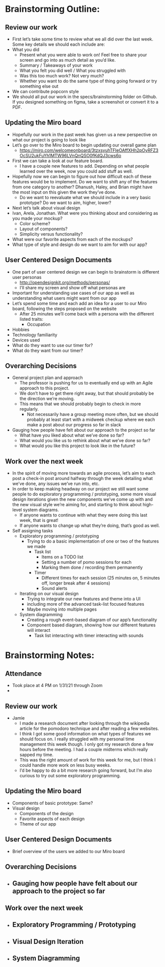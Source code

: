 # Brainstorming Outline:

## Review our work

- First let’s take some time to review what we all did over the last week. Some key details we should each include are:
- What you did
    - Present what you were able to work on! Feel free to share your screen and go into as much detail as you’d like.
    - Summary / Takeaways of your work
    - What you felt you did well / What you struggled with
    - Was this too much work? Not very much?
    - Whether you want to do the same type of thing going forward or try something else out
- We can contribute popcorn style
- We should all put our work in the specs/brainstorming folder on Github. If you designed something on figma, take a screenshot or convert it to a PDF.

## Updating the Miro board

- Hopefully our work in the past week has given us a new perspective on what our project is going to look like
- Let’s go over to the Miro board to begin updating our overall game plan
    - https://miro.com/welcomeonboard/3tzxsyuhTFIeOAffXHh2pOyRFZ3OcSU2ukFuYh1MTW96LVnQnQSO0fKdQJ3cws6o
- First we can take a look at our feature board.
    - I have a couple new features to add. Depending on what people learned over the week, now you could add stuff as well.
- Hopefully now we can begin to figure out how difficult each of these features would be to implement.  Do we want to shift any of the features from one category to another? Dhanush, Haley, and Brian might have the most input on this given the work they’ve done.
    - Do we want to reevaluate what we should include in a very basic prototype? Do we want to aim, higher, lower?
- Next let’s talk about visual design
- Ivan, Arela, Jonathan. What were you thinking about and considering as you made your mockup?
    - Color scheme?
    - Layout of components?
    - Simplicity versus functionality?
- What were our favorite aspects from each of the mockups?
- What type of style and design do we want to aim for with our app?

## User Centered Design Documents

- One part of user centered design we can begin to brainstorm is different user personas
    - http://opendesignkit.org/methods/personas/
    - I’ll share my screen and show off what personas are
- Important for understanding use cases of our app as well as understanding what users might want from our app
- Let’s spend some time and each add an idea for a user to our Miro board, following the steps proposed on the website
    - After 25 minutes we’ll come back with a persona with the different listed traits:
        - Occupation
- Hobbies
- Technology familiarity
- Devices used
- What do they want to use our timer for?
- What do they want from our timer?

## Overarching Decisions

- General project plan and approach
    - The professor is pushing for us to eventually end up with an Agile approach to this project.
    - We don’t have to get there right away, but that should probably be the direction we’re moving.
    - This means that we should probably begin to check in more regularly.
        - Not necessarily have a group meeting more often, but we should probably at least start with a midweek checkup where we each make a post about our progress so far in slack
- Gauging how people have felt about our approach to the project so far
    - What have you liked about what we’ve done so far?
    - What would you like us to rethink about what we’ve done so far?
    - What would you like this project to look like in the future?

## Work over the next week

- In the spirit of moving more towards an agile process, let’s aim to each post a check-in post around halfway through the week detailing what we’ve done, any issues we’ve run into, etc.
- In order to keep making headway on our project we still want some people to do exploratory programming / prototyping, some more visual design iterations given the new components we’ve come up with and the new visual style we’re aiming for, and starting to think about high-level system diagrams.
    - If anyone wants to continue with what they were doing this last week, that is great!
    - If anyone wants to change up what they’re doing, that’s good as well.
- Self assigning tasks
    - Exploratory programming / prototyping
        - Trying to do a basic implementation of one or two of the features we made
            - Task list
                - Items on a TODO list
                - Setting a number of pomo sessions for each
                - Marking them done / recording them permanently
            - Timer
                - Different times for each session (25 minutes on, 5 minutes off, longer break after 4 sessions)
                - Sound alerts
    - Iterating on our visual design
        - Trying to integrate our new features and theme into a UI
        - including more of the advanced task-list focused features
        - Maybe moving into multiple pages
    - System diagramming
        - Creating a rough event-based diagram of our app’s functionality
        - Component based diagram, showing how our different features will interact
            - Task list interacting with timer interacting with sounds






# Brainstorming Notes:

## Attendance

- Took place at 4 PM on 1/31/21 through Zoom
- 

## Review our work

- Jamie
    - I made a research document after looking through the wikipedia article for the pomodoro technique and after reading a few websites.
    - I think I got some good information on what types of features we should focus on. I really struggled with my personal time management this week though. I only got my research done a few hours before the meeting. I had a couple midterms which really sapped my time.
    - This was the right amount of work for this week for me, but I think I could handle more work on less busy weeks.
    - I’d be happy to do a bit more research going forward, but I’m also curious to try out some exploratory programming.

## Updating the Miro board

- Components of basic prototype: Same?
- Visual design
    - Components of the design
    - Favorite aspects of each design
    - Theme of our app

## User Centered Design Documents

- Brief overview of the users we added to our Miro board

## Overarching Decisions

- Gauging how people have felt about our approach to the project so far
    -

## Work over the next week

- Exploratory Programming / Prototyping
    - 
- Visual Design Iteration
    - 
- System Diagramming
    - 
 
